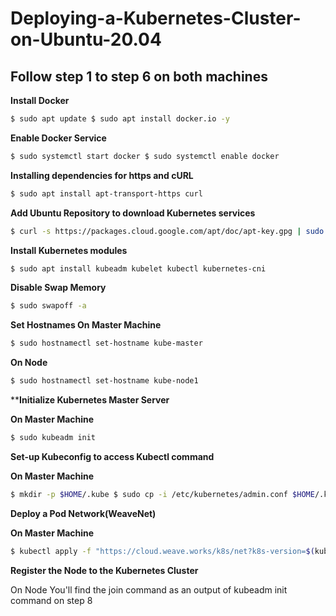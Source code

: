 # Deploying-a-Kubernetes-Cluster-on-Ubuntu-20.04

## Follow step 1 to step 6 on both machines
**Install Docker**
```bash
$ sudo apt update $ sudo apt install docker.io -y
```

**Enable Docker Service**
```bash
$ sudo systemctl start docker $ sudo systemctl enable docker
```
**Installing dependencies for https and cURL**
```bash
$ sudo apt install apt-transport-https curl
```
**Add Ubuntu Repository to download Kubernetes services**
```bash
$ curl -s https://packages.cloud.google.com/apt/doc/apt-key.gpg | sudo apt-key add $ sudo apt-add-repository "deb http://apt.kubernetes.io/ kubernetes-xenial main"
```
**Install Kubernetes modules**
```bash
$ sudo apt install kubeadm kubelet kubectl kubernetes-cni
```
**Disable Swap Memory**
```bash
$ sudo swapoff -a
```
**Set Hostnames
On Master Machine**
```bash
$ sudo hostnamectl set-hostname kube-master
```
**On Node**
```bash
$ sudo hostnamectl set-hostname kube-node1
```
****Initialize Kubernetes Master Server**

**On Master Machine**
```bash
$ sudo kubeadm init
```
**Set-up Kubeconfig to access Kubectl command**

**On Master Machine**
```bash
$ mkdir -p $HOME/.kube $ sudo cp -i /etc/kubernetes/admin.conf $HOME/.kube/config $ sudo chown $(id -u):$(id -g) $HOME/.kube/config
```
**Deploy a Pod Network(WeaveNet)**

**On Master Machine**
```bash
$ kubectl apply -f "https://cloud.weave.works/k8s/net?k8s-version=$(kubectl version | base64 | tr -d '\n')"
```

**Register the Node to the Kubernetes Cluster**

On Node You'll find the join command as an output of kubeadm init command on step 8

